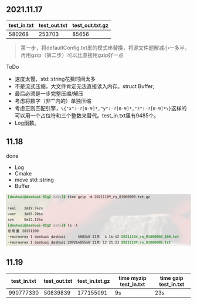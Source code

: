 ## 2021.11.17

|test_in.txt|test_out.txt|test_out.txt.gz|
|---|---|---|
|580268|253703|85656|

> 第一步，将defaultConfig.txt里的模式串替换，将源文件题解减小一多半，再用gzip（第二步）可以比直接用gzip好一点

ToDo
- 速度太慢，std::string花费时间太多
- 不是流式压缩，大文件肯定无法直接读入内存。struct Buffer;
- 最后必须是一步完整压缩/解压
- 考虑将数字（非“”内的）单独压缩
- 考虑正则匹配引擎，`\{"x":-?[0-9]*,"y":-?[0-9]*,"z":-?[0-9]*\}`这样的可以用一个占位符和三个整数来替代。test_in.txt里有9485个。
- Log函数。

## 11.18

done
- Log
- Cmake
- move std::string
- Buffer

![](p1.png)


## 11.19
|test_in.txt|test_out.txt|test_in.txt.gz|time myzip test_in.txt| time gzip test_in.txt|
|---|---|---|---|---|
|990777330|50839839|177155091|9s|23s|


